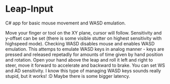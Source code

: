 Leap-Input
=========

C# app for basic mouse movement and WASD emulation.

Move your finger or tool on the XY plane, cursor will follow. Sensitivity and y-offset can be set (there is some visible stutter on highest sensitivity with highspeed mode).
Checking WASD disables mouse and enables WASD emulation. This attemps to emulate WASD keys in analog manner - keys are pressed and released repetadly for amounts of time given by hand position and rotation.
Open your hand above the leap and roll it left and right to steer, move it forward to accelerate and backward to brake. You can set WS and AD sensitivity.
I know this type of managing WASD keys sounds really stupid, but it works! :D Maybe there is some bigger latency.

